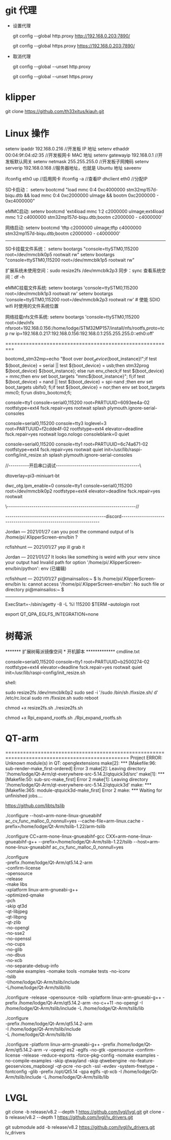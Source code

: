 # git 代理

* 设置代理

    git config --global http.proxy http://192.168.0.203:7890/

    git config --global https.proxy https://192.168.0.203:7890/

* 取消代理

    git config --global --unset http.proxy

    git config --global --unset https.proxy

# klipper

git clone https://github.com/th33xitus/kiauh.git

# Linux 操作

setenv ipaddr 192.168.0.216 		//开发板 IP 地址
setenv ethaddr 00:04:9f:04:d2:35 	//开发板网卡 MAC 地址
setenv gatewayip 192.168.0.1 		//开发板默认网关
setenv netmask 255.255.255.0 		//开发板子网掩码
setenv serverip 192.168.0.168 		//服务器地址，也就是 Ubuntu 地址
saveenv

ifconfig eth0 up  	//启用网卡
ifconfig -a 		//查看IP
dhclient eth0  		//分配IP

SD卡启动：
setenv bootcmd "load mmc 0:4  0xc4000000 stm32mp157d-biqu.dtb && load mmc 0:4  0xc2000000 uImage && bootm 0xc2000000 - 0xc4000000"

eMMC启动:
setenv bootcmd 'ext4load mmc 1:2 c2000000 uImage;ext4load mmc 1:2 c4000000 stm32mp157d-biqu.dtb;bootm c2000000 - c4000000'

网络启动:
setenv bootcmd 'tftp c2000000 uImage;tftp c4000000 stm32mp157d-biqu.dtb;bootm c2000000 - c4000000'

--------------------------------------------------------------

SD卡挂载文件系统：
setenv bootargs "console=ttySTM0,115200 root=/dev/mmcblk0p5 rootwait rw"
setenv bootargs "console=ttySTM0,115200 root=/dev/mmcblk1p5 rootwait rw"

扩展系统未使用空间：sudo resize2fs /dev/mmcblk2p3
同步：sync
查看系统空间：df -h

eMMC挂载文件系统:
setenv bootargs 'console=ttySTM0,115200 root=/dev/mmcblk1p3 rootwait rw'
setenv bootargs 'console=ttySTM0,115200 root=/dev/mmcblk2p3 rootwait rw'		# 使能 SDIO wifi 时使用的文件系统位置

网络挂载nfs文件系统:
setenv bootargs 'console=ttySTM0,115200 root=/dev/nfs nfsroot=192.168.0.156:/home/lodge/STM32MP157/install/nfs/rootfs,proto=tcp rw ip=192.168.0.217:192.168.0.156:192.168.0.1:255.255.255.0::eth0:off'

=========================================================


bootcmd_stm32mp=echo "Boot over ${boot_device}${boot_instance}!";if test ${boot_device} = serial || test ${boot_device} = usb;then stm32prog ${boot_device} ${boot_instance}; else run env_check;if test ${boot_device} = mmc;then env set boot_targets "mmc${boot_instance}"; fi;if test ${boot_device} = nand || test ${boot_device} = spi-nand ;then env set boot_targets ubifs0; fi;if test ${boot_device} = nor;then env set boot_targets mmc0; fi;run distro_bootcmd;fi;



console=tty1 console=serial0,115200 root=PARTUUID=6093ee4a-02 rootfstype=ext4 fsck.repair=yes rootwait splash plymouth.ignore-serial-consoles


console=serial0,115200 console=tty3 loglevel=3 root=PARTUUID=f2cdde4f-02 rootfstype=ext4 elevator=deadline fsck.repair=yes rootwait
logo.nologo consoleblank=0 quiet

console=serial0,115200 console=tty1 root=PARTUUID=6c74a671-02 rootfstype=ext4 fsck.repair=yes rootwait quiet init=/usr/lib/raspi-config/init_resize.sh splash plymouth.ignore-serial-consoles


//----------开启串口调试-----------------------------------------\\

dtoverlay=pi3-miniuart-bt

dwc_otg.lpm_enable=0 console=tty1 console=serial0,115200 root=/dev/mmcblk0p2 rootfstype=ext4 elevator=deadline fsck.repair=yes rootwait

\\---------------------------------------------------------------//


-------------------------------------------------discord-------------------------------------------------------------------

Jordan — 2021/01/27
can you post the command output of ls /home/pi/.KlipperScreen-env/bin ?

rcfishhunt — 2021/01/27
yep ill grab it

Jordan — 2021/01/27
It looks like something is weird with your venv since your output had Invalid path for option '/home/pi/.KlipperScreen-env/bin/python': env (已编辑)

rcfishhunt — 2021/01/27
pi@mainsailos:~ $ ls /home/pi/.KlipperScreen-env/bin
ls: cannot access '/home/pi/.KlipperScreen-env/bin': No such file or directory
pi@mainsailos:~ $



--------------

ExecStart=-/sbin/agetty -8 -L %I 115200 $TERM –autologin root



export QT_QPA_EGLFS_INTEGRATION=none


# 树莓派

******* 扩展树莓派镜像空间 * 开机脚本 *************
cmdline.txt

console=serial0,115200 console=tty1 root=PARTUUID=b2500274-02 rootfstype=ext4 elevator=deadline fsck.repair=yes rootwait quiet init=/usr/lib/raspi-config/init_resize.sh

shell:

sudo resize2fs /dev/mmcblk0p2
sudo sed -i '/sudo \/bin\/sh \/fixsize.sh/ d' /etc/rc.local
sudo rm /fixsize.sh
sudo reboot



chmod +x resize2fs.sh
./resize2fs.sh

chmod +x Rpi_expand_rootfs.sh
./Rpi_expand_rootfs.sh



# QT-arm

================================================================================================
Project ERROR: Unknown module(s) in QT: openglextensions
make[2]: *** [Makefile:96: sub-render-make_first-ordered] Error 3
make[2]: Leaving directory '/home/lodge/Qt-Arm/qt-everywhere-src-5.14.2/qtquick3d/src'
make[1]: *** [Makefile:50: sub-src-make_first] Error 2
make[1]: Leaving directory '/home/lodge/Qt-Arm/qt-everywhere-src-5.14.2/qtquick3d'
make: *** [Makefile:365: module-qtquick3d-make_first] Error 2
make: *** Waiting for unfinished jobs....


https://github.com/libts/tslib


./configure --host=arm-none-linux-gnueabihf ac_cv_func_malloc_0_nonnull=yes --cache-file=arm-linux.cache -prefix=/home/lodge/Qt-Arm/tslib-1.22/arm-tslib

./configure CC=arm-none-linux-gnueabihf-gcc CXX=arm-none-linux-gnueabihf-g++ --prefix=/home/lodge/Qt-Arm/tslib-1.22/tslib --host=arm-none-linux-gnueabihf ac_cv_func_malloc_0_nonnull=yes


./configure \
        -prefix /home/lodge/Qt-Arm/qt5.14.2-arm \
        -confirm-license \
        -opensource \
        -release  \
        -make libs \
        -xplatform linux-arm-gnueabi-g++ \
        -optimized-qmake \
        -pch \
        -skip qt3d \
        -qt-libjpeg \
        -qt-libpng \
        -qt-zlib \
        -no-opengl \
        -no-sse2 \
        -no-openssl \
        -no-cups \
        -no-glib \
        -no-dbus \
        -no-xcb \
        -no-separate-debug-info \
        -nomake examples -nomake tools -nomake tests -no-iconv \
        -tslib \
        -I/home/lodge/Qt-Arm/tslib/include \
        -L/home/lodge/Qt-Arm/tslib/lib


./configure -release -opensource -tslib -xplatform linux-arm-gnueabi-g++ -prefix /home/lodge/Qt-Arm/qt5.14.2-arm -no-c++11 -no-opengl -I /home/lodge/Qt-Arm/tslib/include -L /home/lodge/Qt-Arm/tslib/lib

./configure \
        -prefix /home/lodge/Qt-Arm/qt5.14.2-arm \
        -I /home/lodge/Qt-Arm/tslib/include \
        -L /home/lodge/Qt-Arm/tslib/lib

./configure -platform linux-arm-gnueabi-g++ -prefix /home/lodge/Qt-Arm/qt5.14.2-arm -v -opengl es2 -eglfs -no-gtk -opensource -confirm-license -release -reduce-exports -force-pkg-config -nomake examples -no-compile-examples -skip qtwayland -skip qtwebengine -no-feature-geoservices_mapboxgl -qt-pcre -no-pch -ssl -evdev -system-freetype -fontconfig -glib -prefix /opt/Qt5.14 -qpa eglfs -qt-xcb -I /home/lodge/Qt-Arm/tslib/include -L /home/lodge/Qt-Arm/tslib/lib

# LVGL

git clone -b release/v8.2 --depth 1 https://github.com/lvgl/lvgl.git
git clone -b release/v8.2 --depth 1 https://github.com/lvgl/lv_drivers.git


git submodule add -b release/v8.2 https://github.com/lvgl/lv_drivers.git lv_drivers

